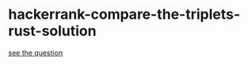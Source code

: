 # hackerrank-compare-the-triplets-rust-solution

[see the question](https://www.hackerrank.com/challenges/compare-the-triplets/problem?isFullScreen=true)

